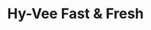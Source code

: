 ---
title: "Hy-Vee Fast & Fresh"
url: /des-moines/hy-vee-fast-and-fresh-southeast-14th-street/
shop: convenience
---